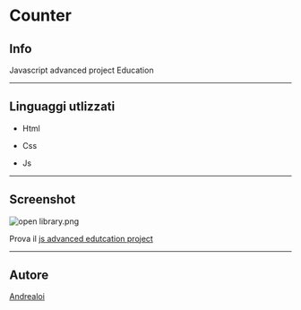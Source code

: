 
# Counter

## Info 
Javascript advanced project Education

____________________________________________________________________

## Linguaggi utlizzati

- Html

- Css

- Js 

________________________________________________________________________

## Screenshot

![open library.png](https://i.postimg.cc/Kz3j0bf0/Immagine.png)

Prova il  [js advanced edutcation project](https://js-advanced-project-for-star2impact.netlify.app/)

_______________________________________________________________________

## Autore

[Andrealoi](https://github.com/Loiandrea)



